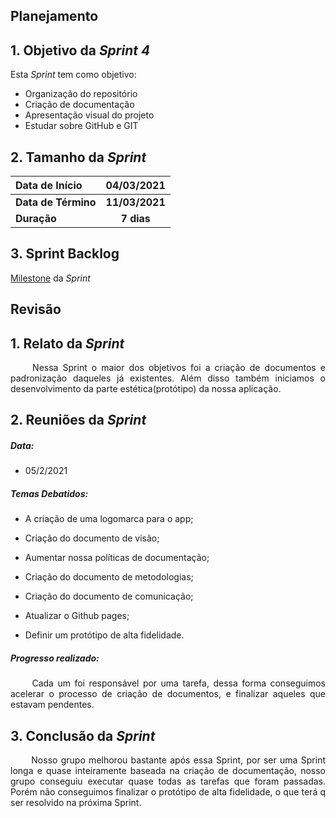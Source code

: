 ## Planejamento

## 1. Objetivo da _Sprint 4_ <!-- {docsify-ignore} -->

<p align="justify">Esta <i>Sprint</i> tem como objetivo:</p>

- Organização do repositório
- Criação de documentação
- Apresentação visual do projeto
- Estudar sobre GitHub e GIT 

## 2. Tamanho da _Sprint_ <!-- {docsify-ignore} -->

| Data de Início | 04/03/2021 |
|:--|:--:|
| **Data de Término** | **11/03/2021** |
| **Duração** | **7 dias** |


## 3. Sprint Backlog <!-- {docsify-ignore} -->

[Milestone](https://github.com/fga-eps-mds/MDS-2020-2-G3/milestone/2) da _Sprint_

## Revisão

## 1. Relato da _Sprint_

<p align="justify">&emsp;&emsp; Nessa Sprint o maior dos objetivos foi a criação de documentos e padronização daqueles já existentes. Além disso também iniciamos o desenvolvimento da parte estética(protótipo) da nossa aplicação.</p>


## 2. Reuniões da _Sprint_ 
##### Data:
- 05/2/2021

##### _Temas Debatidos:_
-  A criação de uma logomarca para o app;

-  Criação do documento de visão;

-  Aumentar nossa políticas de documentação;

-  Criação do documento de metodologias;

-  Criação do documento de comunicação;

-  Atualizar o Github pages;

-  Definir um protótipo de alta fidelidade.

##### Progresso realizado: 
<p align="justify">&emsp;&emsp; Cada um foi responsável por uma tarefa, dessa forma conseguimos acelerar o processo de criação de documentos, e finalizar aqueles que estavam pendentes.</p>


## 3. Conclusão da _Sprint_
<p align="justify">&emsp;&emsp; Nosso grupo melhorou bastante após essa Sprint, por ser uma Sprint longa e quase inteiramente baseada na criação de documentação, nosso grupo conseguiu executar quase todas as tarefas que foram passadas. Porém não conseguimos finalizar o protótipo de alta fidelidade, o que terá q ser resolvido na próxima Sprint.</p>


